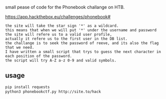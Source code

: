 
small pease of code for the Phonebook challange on HTB.

https://app.hackthebox.eu/challenges/phonebook#

```
the site will take the star sign '*' as a wildcard. 
this means that when we will put '*' under the username and password 
the site will refere us to a valid user profile, 
actually it refere us to the first user in the DB list. 
the challange is to seek the password of reeve, and its also the flag that we need. 
I have written a small script that trys to guess the next character in each position of the password. 
the script will try A-Z a-z 0-9 and valid symbols.
```

## usage
``` bash
pip install requests
python3 phonebookctf.py http://site.to/hack 

```
